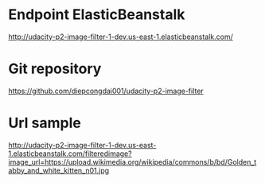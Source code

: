 # Endpoint ElasticBeanstalk
http://udacity-p2-image-filter-1-dev.us-east-1.elasticbeanstalk.com/

# Git repository
https://github.com/diepcongdai001/udacity-p2-image-filter


# Url sample 
http://udacity-p2-image-filter-1-dev.us-east-1.elasticbeanstalk.com/filteredimage?image_url=https://upload.wikimedia.org/wikipedia/commons/b/bd/Golden_tabby_and_white_kitten_n01.jpg